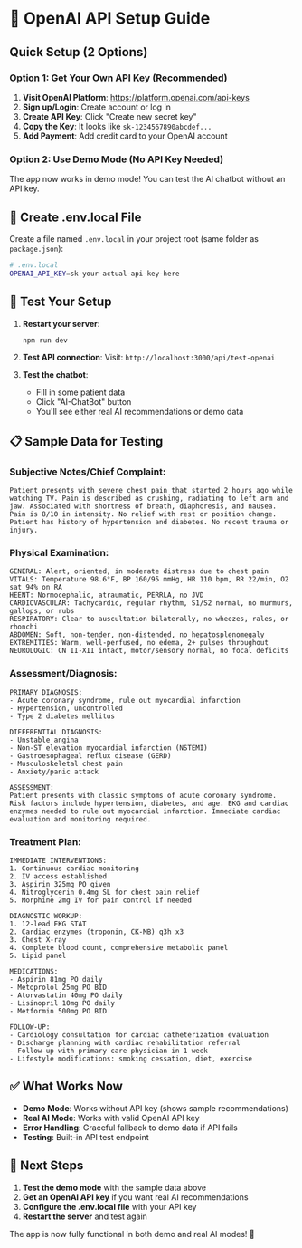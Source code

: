 # 🚀 OpenAI API Setup Guide

## Quick Setup (2 Options)

### Option 1: Get Your Own API Key (Recommended)

1. **Visit OpenAI Platform**: https://platform.openai.com/api-keys
2. **Sign up/Login**: Create account or log in
3. **Create API Key**: Click "Create new secret key"
4. **Copy the Key**: It looks like `sk-1234567890abcdef...`
5. **Add Payment**: Add credit card to your OpenAI account

### Option 2: Use Demo Mode (No API Key Needed)

The app now works in demo mode! You can test the AI chatbot without an API key.

## 📁 Create .env.local File

Create a file named `.env.local` in your project root (same folder as `package.json`):

```bash
# .env.local
OPENAI_API_KEY=sk-your-actual-api-key-here
```

## 🔧 Test Your Setup

1. **Restart your server**:
   ```bash
   npm run dev
   ```

2. **Test API connection**:
   Visit: `http://localhost:3000/api/test-openai`

3. **Test the chatbot**:
   - Fill in some patient data
   - Click "AI-ChatBot" button
   - You'll see either real AI recommendations or demo data

## 📋 Sample Data for Testing

### Subjective Notes/Chief Complaint:
```
Patient presents with severe chest pain that started 2 hours ago while watching TV. Pain is described as crushing, radiating to left arm and jaw. Associated with shortness of breath, diaphoresis, and nausea. Pain is 8/10 in intensity. No relief with rest or position change. Patient has history of hypertension and diabetes. No recent trauma or injury.
```

### Physical Examination:
```
GENERAL: Alert, oriented, in moderate distress due to chest pain
VITALS: Temperature 98.6°F, BP 160/95 mmHg, HR 110 bpm, RR 22/min, O2 sat 94% on RA
HEENT: Normocephalic, atraumatic, PERRLA, no JVD
CARDIOVASCULAR: Tachycardic, regular rhythm, S1/S2 normal, no murmurs, gallops, or rubs
RESPIRATORY: Clear to auscultation bilaterally, no wheezes, rales, or rhonchi
ABDOMEN: Soft, non-tender, non-distended, no hepatosplenomegaly
EXTREMITIES: Warm, well-perfused, no edema, 2+ pulses throughout
NEUROLOGIC: CN II-XII intact, motor/sensory normal, no focal deficits
```

### Assessment/Diagnosis:
```
PRIMARY DIAGNOSIS:
- Acute coronary syndrome, rule out myocardial infarction
- Hypertension, uncontrolled
- Type 2 diabetes mellitus

DIFFERENTIAL DIAGNOSIS:
- Unstable angina
- Non-ST elevation myocardial infarction (NSTEMI)
- Gastroesophageal reflux disease (GERD)
- Musculoskeletal chest pain
- Anxiety/panic attack

ASSESSMENT:
Patient presents with classic symptoms of acute coronary syndrome. Risk factors include hypertension, diabetes, and age. EKG and cardiac enzymes needed to rule out myocardial infarction. Immediate cardiac evaluation and monitoring required.
```

### Treatment Plan:
```
IMMEDIATE INTERVENTIONS:
1. Continuous cardiac monitoring
2. IV access established
3. Aspirin 325mg PO given
4. Nitroglycerin 0.4mg SL for chest pain relief
5. Morphine 2mg IV for pain control if needed

DIAGNOSTIC WORKUP:
1. 12-lead EKG STAT
2. Cardiac enzymes (troponin, CK-MB) q3h x3
3. Chest X-ray
4. Complete blood count, comprehensive metabolic panel
5. Lipid panel

MEDICATIONS:
- Aspirin 81mg PO daily
- Metoprolol 25mg PO BID
- Atorvastatin 40mg PO daily
- Lisinopril 10mg PO daily
- Metformin 500mg PO BID

FOLLOW-UP:
- Cardiology consultation for cardiac catheterization evaluation
- Discharge planning with cardiac rehabilitation referral
- Follow-up with primary care physician in 1 week
- Lifestyle modifications: smoking cessation, diet, exercise
```

## ✅ What Works Now

- **Demo Mode**: Works without API key (shows sample recommendations)
- **Real AI Mode**: Works with valid OpenAI API key
- **Error Handling**: Graceful fallback to demo data if API fails
- **Testing**: Built-in API test endpoint

## 🎯 Next Steps

1. **Test the demo mode** with the sample data above
2. **Get an OpenAI API key** if you want real AI recommendations
3. **Configure the .env.local file** with your API key
4. **Restart the server** and test again

The app is now fully functional in both demo and real AI modes! 🎉 